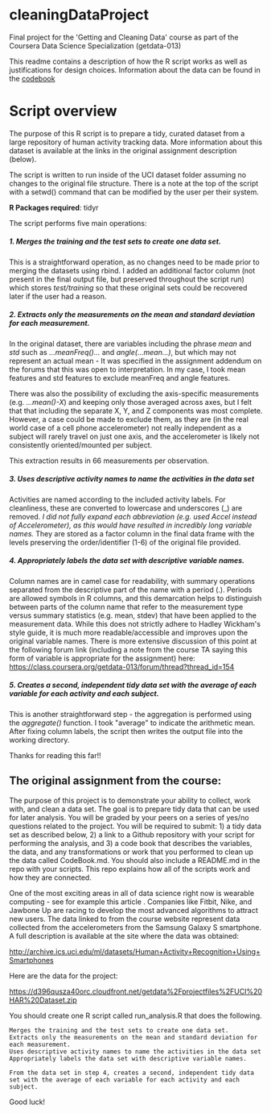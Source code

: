# cleaningDataProject
Final project for the 'Getting and Cleaning Data' course as part of the Coursera Data Science Specialization (getdata-013)

This readme contains a description of how the R script works as well as justifications for design choices. Information about the data can be found in the [codebook](CODEBOOK.md)

# Script overview
The purpose of this R script is to prepare a tidy, curated dataset from a large repository of human activity tracking data. More information about this dataset is available at the links in the original assignment description (below). 

The script is written to run inside of the UCI dataset folder assuming no changes to the original file structure. There is a note at the top of the script with a setwd() command that can be modified by the user per their system. 

**R Packages required**: tidyr

The script performs five main operations:
##### 1. Merges the training and the test sets to create one data set.
This is a straightforward operation, as no changes need to be made prior to merging the datasets using rbind. I added an additional factor column (not present in the final output file, but preserved throughout the script run) which stores *test/training* so that these original sets could be recovered later if the user had a reason.
##### 2. Extracts only the measurements on the mean and standard deviation for each measurement. 
In the original dataset, there are variables including the phrase *mean* and *std* such as *...meanFreq()...* and *angle(...mean...)*, but which may not represent an actual mean - It was specified in the assignment addendum on the forums that this was open to interpretation. In my case, I took mean features and std features to exclude meanFreq and angle features. 

There was also the possibility of excluding the axis-specific measurements (e.g. *...mean()-X*) and keeping only those averaged across axes, but I felt that that including the separate X, Y, and Z components was most complete. However, a case could be made to exclude them, as they are (in the real world case of a cell phone accelerometer) not really independent as a subject will rarely travel on just one axis, and the accelerometer is likely not consistently oriented/mounted per subject.

This extraction results in 66 measurements per observation.
##### 3. Uses descriptive activity names to name the activities in the data set
Activities are named according to the included activity labels. For cleanliness, these are converted to lowercase and underscores (_) are removed. *I did not fully expand each abbreviation (e.g. used Accel instead of Accelerometer), as this would have resulted in incredibly long variable names.* They are stored as a factor column in the final data frame with the levels preserving the order/identifier (1-6) of the original file provided.
##### 4. Appropriately labels the data set with descriptive variable names. 
Column names are in camel case for readability, with summary operations separated from the descriptive part of the name with a period (.). Periods are allowed symbols in R columns, and this demarcation helps to distinguish between parts of the column name that refer to the measurement type versus summary statistics (e.g. mean, stdev) that have been applied to the measurement data. 
While this does not strictly adhere to Hadley Wickham's style guide, it is much more readable/accessible and improves upon the original variable names. There is more extensive discussion of this point at the following forum link (including a note from the course TA saying this form of variable is appropriate for the assignment) here: https://class.coursera.org/getdata-013/forum/thread?thread_id=154
##### 5. Creates a second, independent tidy data set with the average of each variable for each activity and each subject.
This is another straightforward step - the aggregation is performed using the *aggregate()* function. I took "average" to indicate the arithmetic mean. After fixing column labels, the script then writes the output file into the working directory.


Thanks for reading this far!!


## The original assignment from the course: 
The purpose of this project is to demonstrate your ability to collect, work with, and clean a data set. The goal is to prepare tidy data that can be used for later analysis. You will be graded by your peers on a series of yes/no questions related to the project. You will be required to submit: 1) a tidy data set as described below, 2) a link to a Github repository with your script for performing the analysis, and 3) a code book that describes the variables, the data, and any transformations or work that you performed to clean up the data called CodeBook.md. You should also include a README.md in the repo with your scripts. This repo explains how all of the scripts work and how they are connected. 

One of the most exciting areas in all of data science right now is wearable computing - see for example this article . Companies like Fitbit, Nike, and Jawbone Up are racing to develop the most advanced algorithms to attract new users. The data linked to from the course website represent data collected from the accelerometers from the Samsung Galaxy S smartphone. A full description is available at the site where the data was obtained:

http://archive.ics.uci.edu/ml/datasets/Human+Activity+Recognition+Using+Smartphones

Here are the data for the project:

https://d396qusza40orc.cloudfront.net/getdata%2Fprojectfiles%2FUCI%20HAR%20Dataset.zip

 You should create one R script called run_analysis.R that does the following. 

    Merges the training and the test sets to create one data set.
    Extracts only the measurements on the mean and standard deviation for each measurement. 
    Uses descriptive activity names to name the activities in the data set
    Appropriately labels the data set with descriptive variable names. 

    From the data set in step 4, creates a second, independent tidy data set with the average of each variable for each activity and each subject.

Good luck!

